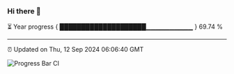 ### Hi there 👋

⏳ Year progress { ████████████████████▁▁▁▁▁▁▁▁▁▁ } 69.74 %

---

⏰ Updated on Thu, 12 Sep 2024 06:06:40 GMT

![Progress Bar CI](https://github.com/liununu/liununu/workflows/Progress%20Bar%20CI/badge.svg)
